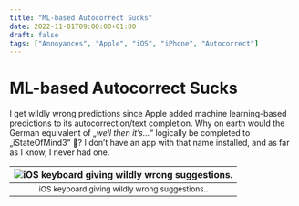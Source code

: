 ```yaml
---
title: "ML-based Autocorrect Sucks"
date: 2022-11-01T09:00:00+01:00
draft: false
tags: ["Annoyances", "Apple", "iOS", "iPhone", "Autocorrect"]
---
```


# ML-based Autocorrect Sucks
I get wildly wrong predictions since Apple added machine learning-based predictions to its autocorrection/text completion. Why on earth would the German equivalent of „*well then it’s…*“ logically be completed to „iStateOfMind3“ 🤷?
I don’t have an app with that name installed, and as far as I know, I never had one.

| ![iOS keyboard giving wildly wrong suggestions.](/images/annoyances/apple/ios_autocorrect_1.png) |
|:--:|
| <sub>iOS keyboard giving wildly wrong suggestions..|
